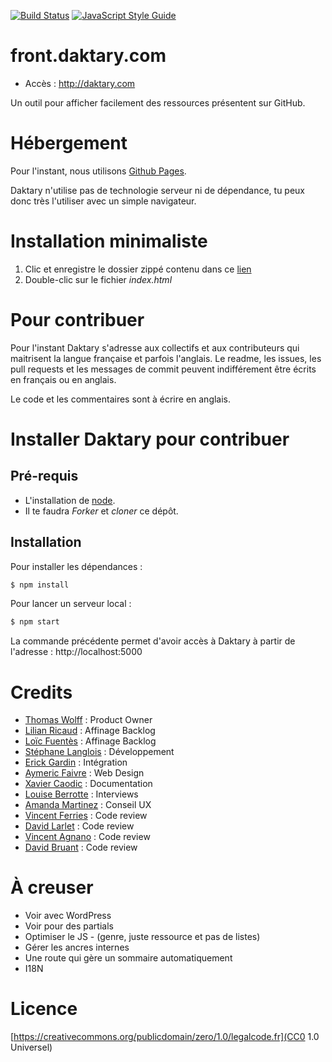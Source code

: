 [![Build Status](https://travis-ci.org/daktary-team/front.daktary.com.svg?branch=master)](https://travis-ci.org/daktary-team/front.daktary.com)
[![JavaScript Style Guide](https://img.shields.io/badge/code_style-standard-brightgreen.svg)](https://standardjs.com)

# front.daktary.com

- Accès : http://daktary.com

Un outil pour afficher facilement des ressources présentent sur GitHub.

# Hébergement

Pour l'instant, nous utilisons [Github Pages](https://pages.github.com).

Daktary n'utilise pas de technologie serveur ni de dépendance, tu peux donc très l'utiliser avec un simple navigateur.

# Installation minimaliste

1. Clic et enregistre le dossier zippé contenu dans ce [lien](https://github.com/daktary-team/front.daktary.com/archive/master.zip)
2. Double-clic sur le fichier *index.html*


# Pour contribuer

Pour l'instant Daktary s'adresse aux collectifs et aux contributeurs qui maitrisent la langue française et parfois l'anglais. Le readme, les issues, les pull requests et les messages de commit peuvent indifférement être écrits en français ou en anglais.

Le code et les commentaires sont à écrire en anglais.

# Installer Daktary pour contribuer

## Pré-requis
- L'installation de <a href=https://nodejs.org/en/>node</a>.
- Il te faudra *Forker* et *cloner* ce dépôt.

## Installation

Pour installer les dépendances :
```bash
$ npm install
```

Pour lancer un serveur local :
```bash
$ npm start
```

La commande précédente permet d'avoir accès à Daktary à partir de l'adresse : http://localhost:5000

# Credits

- [Thomas Wolff](https://github.com/WolffThomas) : Product Owner
- [Lilian Ricaud](https://github.com/lilianricaud) : Affinage Backlog
- [Loïc Fuentès](https://github.com/fuentesloic) : Affinage Backlog
- [Stéphane Langlois](https://github.com/pointbar) : Développement
- [Erick Gardin](https://github.com/newick) : Intégration
- [Aymeric Faivre](https://github.com/AymericFaivre) : Web Design
- [Xavier Caodic](https://github.com/XavCC) : Documentation
- [Louise Berrotte](https://github.com/lberrotte) : Interviews
- [Amanda Martinez](https://github.com/Amanda-Martinez) : Conseil UX
- [Vincent Ferries](https://github.com/vferries) : Code review
- [David Larlet](https://github.com/davidbgk) : Code review
- [Vincent Agnano](https://github.com/vinyll) : Code review
- [David Bruant](https://github.com/DavidBruant) : Code review

# À creuser

- Voir avec WordPress
- Voir pour des partials
- Optimiser le JS - (genre, juste ressource et pas de listes)
- Gérer les ancres internes
- Une route qui gère un sommaire automatiquement
- I18N

# Licence
[https://creativecommons.org/publicdomain/zero/1.0/legalcode.fr](CC0 1.0 Universel)
